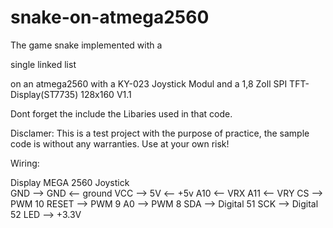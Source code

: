 # snake-on-atmega2560
The game snake implemented with a 

single linked list 

on an 
   atmega2560 with a 
   KY-023 Joystick Modul and a 
   1,8 Zoll SPI TFT-Display(ST7735) 128x160 V1.1


Dont forget the include the Libaries used in that code.


Disclamer:
This is a test project with the purpose of practice, the sample code is without any warranties. Use at your own risk!


Wiring:

Display                             MEGA 2560                                       Joystick      
GND         -->                      GND                        <--                   ground
VCC         -->                      5V                         <--                   +5v
                                     A10                        <--                   VRX
                                     A11                        <--                   VRY
CS         -->                       PWM 10
RESET      -->                       PWM 9
A0         -->                       PWM 8
SDA        -->                      Digital 51
SCK        -->                      Digital 52
LED        -->                      +3.3V
